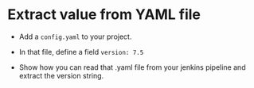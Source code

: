 # Extract value from YAML file

* Add a `config.yaml` to your project.

* In that file, define a field `version: 7.5`

* Show how you can read that .yaml file from your jenkins pipeline and extract the version string.
